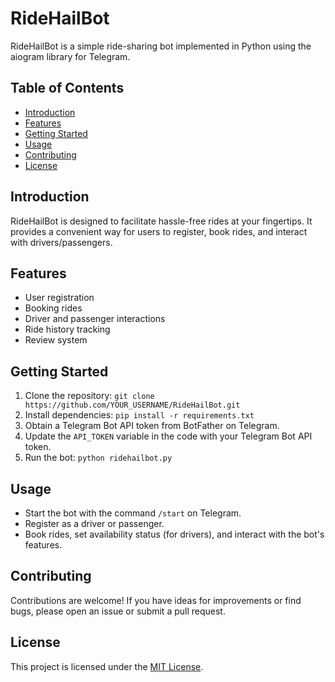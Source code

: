 # RideHailBot

RideHailBot is a simple ride-sharing bot implemented in Python using the aiogram library for Telegram.

## Table of Contents
- [Introduction](#introduction)
- [Features](#features)
- [Getting Started](#getting-started)
- [Usage](#usage)
- [Contributing](#contributing)
- [License](#license)

## Introduction
RideHailBot is designed to facilitate hassle-free rides at your fingertips. It provides a convenient way for users to register, book rides, and interact with drivers/passengers.

## Features
- User registration
- Booking rides
- Driver and passenger interactions
- Ride history tracking
- Review system

## Getting Started
1. Clone the repository: `git clone https://github.com/YOUR_USERNAME/RideHailBot.git`
2. Install dependencies: `pip install -r requirements.txt`
3. Obtain a Telegram Bot API token from BotFather on Telegram.
4. Update the `API_TOKEN` variable in the code with your Telegram Bot API token.
5. Run the bot: `python ridehailbot.py`

## Usage
- Start the bot with the command `/start` on Telegram.
- Register as a driver or passenger.
- Book rides, set availability status (for drivers), and interact with the bot's features.

## Contributing
Contributions are welcome! If you have ideas for improvements or find bugs, please open an issue or submit a pull request.

## License
This project is licensed under the [MIT License](LICENSE).
